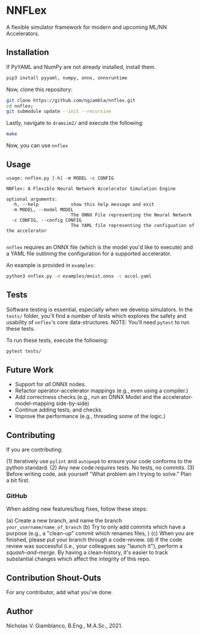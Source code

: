 # NNFLex


A flexible simulator framework for modern and upcoming ML/NN Accelerators.

## Installation

If PyYAML and NumPy are not already installed, install them.
```bash
pip3 install pyyaml, numpy, onnx, onnxruntime
```

Now, clone this repository:

```bash
git clone https://github.com/ngiambla/nnflex.git
cd nnflex;
git submodule update --init --recursive
```

Lastly, navigate to `dramsim2/` and execute the following:

```bash
make
``` 

Now, you can use `nnflex`

## Usage

```
usage: nnflex.py [-h] -m MODEL -c CONFIG

NNFlex: A Flexible Neural Network Accelerator Simulation Engine

optional arguments:
  -h, --help            show this help message and exit
  -m MODEL, --model MODEL
                        The ONNX File representing the Neural Network
  -c CONFIG, --config CONFIG
                        The YAML file representing the configuation of the accelerator


```

`nnflex` requires an ONNX file (which is the model you'd like to execute) and a YAML file outlining the configuration for a supported accelerator.

An example is provided in `examples`:

```bash
python3 nnflex.py -m examples/mnist.onnx -c accel.yaml

```


## Tests


Software testing is essential, especially when we develop simulators. In the `tests/` folder, you'll find a number of tests which explores the safety and usability of `nnflex`'s core data-structures. NOTE: You'll need `pytest` to run these tests.

To run these tests, execute the following:

```bash
pytest tests/ 
```


## Future Work

* Support for _all_ ONNX nodes.
* Refactor operator-accelerator mappings (e.g., even using a compiler.)
* Add correctness checks (e.g., run an ONNX Model and the accelerator-model-mapping side-by-side)
* Continue adding tests, and checks.
* Improve the performance (e.g., threading some of the logic.)

## Contributing

If you are contributing:

(1) Iteratively use `pylint` and `autopep8` to ensure your code conforms to the python standard.
(2) Any new code _requires_ tests. No tests, no commits. 
(3) Before writing code, ask yourself "What problem am I trying to solve." Plan a bit first. 

### GitHub

When adding new features/bug fixes, follow these steps:

(a) Create a new branch, and name the branch `your_username/name_of_branch`
(b) Try to only add commits which have a purpose (e.g., a "clean-up" commit which renames files, )
(c) When you are finished, please put your branch through a code-review.
(d) If the code review was successful (i.e., your colleagues say "launch it"), perform a _squash-and-merge_. 
    By having a clean-history, it's easier to track substantial changes which affect the integrity of this repo.


## Contribution Shout-Outs

For any contributor, add what you've done.

## Author

Nicholas V. Giamblanco, B.Eng., M.A.Sc., 2021.

